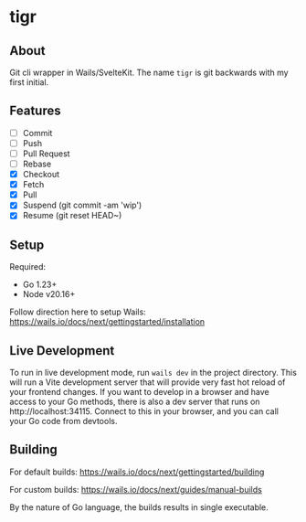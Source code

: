 # tigr

## About

Git cli wrapper in Wails/SvelteKit. The name `tigr` is git backwards with my first initial.

## Features
- [ ] Commit
- [ ] Push
- [ ] Pull Request
- [ ] Rebase
- [x] Checkout
- [x] Fetch
- [x] Pull
- [x] Suspend (git commit -am 'wip')
- [x] Resume (git reset HEAD~)

## Setup

Required:
- Go 1.23+
- Node v20.16+

Follow direction here to setup Wails:
https://wails.io/docs/next/gettingstarted/installation

## Live Development

To run in live development mode, run `wails dev` in the project directory. This will run a Vite development
server that will provide very fast hot reload of your frontend changes. If you want to develop in a browser
and have access to your Go methods, there is also a dev server that runs on http://localhost:34115. Connect
to this in your browser, and you can call your Go code from devtools.

## Building

For default builds:
https://wails.io/docs/next/gettingstarted/building

For custom builds:
https://wails.io/docs/next/guides/manual-builds

By the nature of Go language, the builds results in single executable. 

